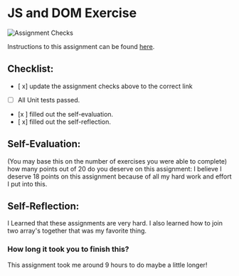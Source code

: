 JS and DOM Exercise
===================================
![Assignment Checks](https://github.com/IT3049C/JS-and-DOM-Exercises/workflows/Assignment%20Checks/badge.svg)

Instructions to this assignment can be found [here](https://reedws.github.io/IT3049C/coursework/labs/js-and-dom-exercises/).

## Checklist:
- [ x] update the assignment checks above to the correct link
- [ ] All Unit tests passed.
- [x ] filled out the self-evaluation.
- [ x] filled out the self-reflection.

## Self-Evaluation: 
(You may base this on the number of exercises you were able to complete)
how many points out of 20 do you deserve on this assignment: I believe I deserve 18 points on this assignment because of all my hard work and effort I put into this.  

## Self-Reflection:
<!-- What did you learn that you found interesting -->
I Learned that these assignments are very hard. I also learned how to join two array's together that was my favorite thing. 

### How long it took you to finish this?
This assignment took me around 9 hours to do maybe a little longer!
